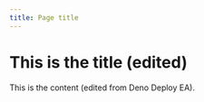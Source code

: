```yaml
---
title: Page title
---
```

# This is the title (edited)

This is the content (edited from Deno Deploy EA).
